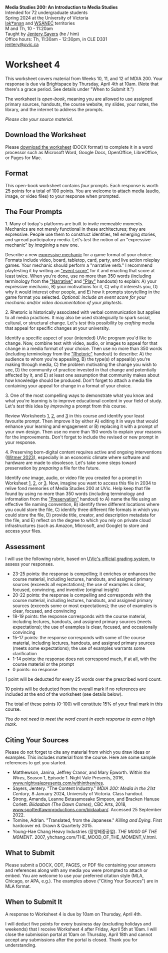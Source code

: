 **Media Studies 200: An Introduction to Media Studies**    
Intended for 72 undergraduate students     
Spring 2024 at the University of Victoria  
[lək̓ʷəŋən](https://www.songheesnation.ca/community/l-k-ng-n-traditional-territory) and [<u>W</u>SÁNEĆ](https://wsanec.com/) territories  
M and Th, 10 - 11:20am     
Taught by [Jentery Sayers](https://jntry.work/) (he / him)      
Office hours: Th, 11:30am - 12:30pm, in CLE D331    
[jentery@uvic.ca](mailto:jentery@uvic.ca)

# Worksheet 4

This worksheet covers material from Weeks 10, 11, and 12 of MDIA 200. Your response is due via Brightspace by Thursday, April 4th at 10am. (Note that there's a grace period. See details under "When to Submit It.")  

The worksheet is *open-book*, meaning you are allowed to use assigned primary sources, handouts, the course website, my slides, your notes, the library, and the internet to address the prompts.

*Please cite your source material.* 

## Download the Worksheet 

Please [download the worksheet](mdia200v2Worksheet4.docx) (DOCX format) to complete it in a word processor such as Microsoft Word, Google Docs, OpenOffice, LibreOffice, or Pages for Mac.  

## Format

This open-book worksheet contains *four* prompts. Each response is worth 25 points for a total of 100 points. You are welcome to attach media (audio, image, or video files) to your response when prompted.  

## The Four Prompts 

1\. Many of today's platforms are built to invite memeable moments. Mechanics are not merely functional in these architectures; they are expressive. People use them to construct identities, tell emerging stories, and spread participatory media. Let's *test* the notion of an "expressive mechanic" by *imagining* a new one.

Describe a new [expressive mechanic](https://polarisgamedesign.com/2022/playful-narrative-a-toolbox-for-story-rich-mechanics/) for a game format of your choice. Formats include video, board, tabletop, card, party, and live action roleplay games. Your mechanic should perform a "narrative verb." I recommend playtesting it by writing an ["event score"](https://jentery.github.io/mdia200v2/slides/play/) for it and enacting that score at least twice. When you're done, use no more than 350 words (including terminology from the ["Narrative"](https://bright.uvic.ca/content/enforced/300618-202401MDIA200A01(22068)CO/narrativeHandout.pdf) and ["Play"](https://bright.uvic.ca/content/enforced/300618-202401MDIA200A01(22068)CO/playHandout.pdf) handouts) to explain: A) your expressive mechanic, B) your motivations for it, C) why it interests you, D) why it would interest other people, and E) how it prompts storytelling in the game format you selected. *Optional: include an event score for your mechanic and/or video documentation of your playtests.*

2\. Rhetoric is historically associated with verbal communication but applies to all media practices. It may also be used strategically to spark social, cultural, or structural change. Let's *test* this possibility by *crafting* media that appeal for specific changes at your university.

Identify a specific aspect of your (intended) UVic program you'd like to change. Now, combine text with video, audio, or images to appeal for that change in a media format of your choice. Then use no more than 350 words (including terminology from the ["Rhetoric"](https://bright.uvic.ca/content/enforced/300618-202401MDIA200A01(22068)CO/rhetoricHandout.pdf) handout) to describe: A) the audience to whom you're appealing, B) the type(s) of appeal(s) you're making through media, C) the problem motivating the change you wish to see, D) the community of practice invested in that change and potentially affected by it, and E) at least one assumption that community makes about how knowledge should be produced. Don't forget to attach a media file containing your appeal for change in a format of your choice.

3\. One of the most compelling ways to demonstrate what you know and what you're learning is to improve educational content in your field of study. Let's *test* this idea by *improving* a prompt from this course.

Review Worksheets [1](https://jentery.github.io/mdia200v2/worksheet1.html), [2](https://jentery.github.io/mdia200v2/worksheet2.html), and [3](https://jentery.github.io/mdia200v2/worksheet3.html) in this course and identify your least favourite prompt. Then improve it by either A) editing it in ways that would enhance your learning and engagement or B) replacing it with a prompt of your own design. Then use no more than 150 words to explain your reasons for the improvements. Don't forget to include the revised or new prompt in your response.

4\. Preserving born-digital content requires active and ongoing interventions ([Witmer 2023](https://guides.lib.umich.edu/c.php?g=992751)), especially in an economic climate where software and hardware are made to obsolesce. Let's take some steps toward preservation by *preparing* a file for the future. 

Identify *one* image, audio, or video file you created for a prompt in Worksheet [1](https://jentery.github.io/mdia200v2/worksheet1.html), [2](https://jentery.github.io/mdia200v2/worksheet2.html), or [3](https://jentery.github.io/mdia200v2/worksheet3.html). Now, imagine you want to access this file in 2034 to relive fond memories of Media Studies 200 at UVic. Help keep that file found by using no more than 350 words (including terminology and information from the ["Preservation"]() handout) to A) name the file using an effective file naming convention, B) identify three different locations where you could store the file, C) identify three different file formats in which you could store the file, D) provide title, creator, and description metadata for the file, and E) reflect on the degree to which you rely on private cloud infrastructures (such as Amazon, Microsoft, and Google) to store and access your files. 

## Assessment 

I will use the following rubric, based on [UVic's official grading system](https://www.uvic.ca/calendar/undergrad/index.php#/policy/S1AAgoGuV?bc=true&bcCurrent=14%20-%20Grading&bcGroup=Undergraduate%20Academic%20Regulations&bcItemType=policies), to assess your responses. 

* 23-25 points: the response is compelling; it enriches or enhances the course material, including lectures, handouts, and assigned primary sources (exceeds all expectations); the use of examples is clear, focused, convincing, and inventive (original insight)
* 20-22 points: the response is compelling and corresponds with the course material, including lectures, handouts, and assigned primary sources (exceeds some or most expectations); the use of examples is clear, focused, and convincing 
* 18-19 points: the response corresponds with the course material, including lectures, handouts, and assigned primary sources (meets expectations); the use of examples is clear, focused, and occasionally convincing
* 15-17 points: the response corresponds with some of the course material, including lectures, handouts, and assigned primary sources (meets some expectations); the use of examples warrants some clarification 
* 1-14 points: the response does not correspond much, if at all, with the course material or the prompt
* 0 points: no response  

1 point will be deducted for every 25 words over the prescribed word count. 

10 points will be deducted from the overall mark if no references are included at the end of the worksheet (see details below).

The total of these points (0-100) will constitute 15% of your final mark in this course. 

*You do not need to meet the word count in each response to earn a high mark.* 

## Citing Your Sources 

Please do not forget to cite any material from which you draw ideas or examples. This includes material from the course. Here are some sample references to get you started.  
 
* Matthewson, Janina, Jeffrey Cranor, and Mary Epworth. *Within the Wires*, Season 1, Episode 1. Night Vale Presents, 2016, www.nightvalepresents.com/withinthewires.
* Sayers, Jentery. "The Content Industry." *MDIA 200: Media in the 21st Century*, 8 January 2024, University of Victoria. Class handout. 
* Strong, Amanda, Leanne Betasamosake Simpson, and Bracken Hanuse Corlett. *Biidaaban (The Dawn Comes)*, CBC Arts, 2018, www.spottedfawnproductions.com/biidaaban/. Accessed 25 September 2022.
* Tomine, Adrian. "Translated, from the Japanese." *Killing and Dying*. First hardcover ed. Drawn & Quarterly 2015.
* Young-Hae Chang Heavy Industries (장영혜중공업). *THE M00D 0F THE M0MENT*. 2007, yhchang.com/THE_MOOD_OF_THE_MOMENT_V.html.

## What to Submit 

Please submit a DOCX, ODT, PAGES, or PDF file containing your answers and references along with any media you were prompted to attach or embed. You are welcome to use your preferred citation style (MLA, Chicago, or APA, e.g.). The examples above ("Citing Your Sources") are in MLA format. 

## When to Submit It

A response to Worksheet 4 is due by 10am on Thursday, April 4th.

I will deduct five points for every business day (excluding holidays and weekends) that I receive Worksheet 4 after Friday, April 5th at 10am. I will close the submission portal at 10am on Thursday, April 18th and cannot accept any submissions after the portal is closed. Thank you for understanding.
